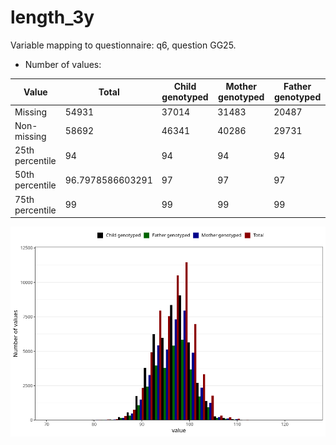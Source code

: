 # length_3y
Variable mapping to questionnaire: q6, question GG25.
- Number of values:

| Value | Total | Child genotyped | Mother genotyped | Father genotyped |
| ----- | ----- | --------------- | ---------------- | ---------------- |
| Missing | 54931 | 37014 | 31483 | 20487 |
| Non-missing | 58692 | 46341 | 40286 | 29731 |
| 25th percentile | 94 | 94 | 94 | 94 |
| 50th percentile | 96.7978586603291 | 97 | 97 | 97 |
| 75th percentile | 99 | 99 | 99 | 99 |



![](length_3y_n.png)



